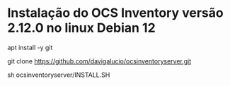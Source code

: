 # Instalação do OCS Inventory versão 2.12.0 no linux Debian 12

apt install -y git

git clone https://github.com/davigalucio/ocsinventoryserver.git

sh ocsinventoryserver/INSTALL.SH
